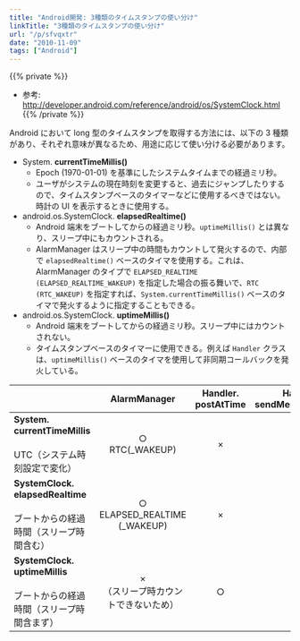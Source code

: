 ```yaml
---
title: "Android開発: 3種類のタイムスタンプの使い分け"
linkTitle: "3種類のタイムスタンプの使い分け"
url: "/p/sfvqxtr"
date: "2010-11-09"
tags: ["Android"]
---
```


{{% private %}}
- 参考: http://developer.android.com/reference/android/os/SystemClock.html
{{% /private %}}

Android において long 型のタイムスタンプを取得する方法には、以下の 3 種類があり、それぞれ意味が異なるため、用途に応じて使い分ける必要があります。

- System. __currentTimeMillis()__
    - Epoch (1970-01-01) を基準にしたシステムタイムまでの経過ミリ秒。
    - ユーザがシステムの現在時刻を変更すると、過去にジャンプしたりするので、タイムスタンプベースのタイマーなどに使用するべきではない。時計の UI を表示するときに使用する。
- android.os.SystemClock. __elapsedRealtime()__
    - Android 端末をブートしてからの経過ミリ秒。`uptimeMillis()` とは異なり、スリープ中にもカウントされる。
    - AlarmManager はスリープ中の時間もカウントして発火するので、内部で `elapsedRealtime()` ベースのタイマを使用する。これは、AlarmManager のタイプで `ELAPSED_REALTIME (ELAPSED_REALTIME_WAKEUP)` を指定した場合の振る舞いで、`RTC (RTC_WAKEUP)` を指定すれば、`System.currentTimeMillis()` ベースのタイマで発火するように指定することもできる。
- android.os.SystemClock. __uptimeMillis()__
    - Android 端末をブートしてからの経過ミリ秒。スリープ中にはカウントされない。
    - タイムスタンプベースのタイマーに使用できる。例えば `Handler` クラスは、`uptimeMillis()` ベースのタイマを使用して非同期コールバックを発火している。

| | AlarmManager | Handler.<br>postAtTime | Handler.<br>sendMessageAtTime |
| ---- | :--: | :--: | :--: |
| <b>System.<wbr>currentTimeMillis</b><br><br>UTC<wbr>（システム時刻設定で変化） | ○<br>RTC<wbr>(_WAKEUP) | × | × |
| <b>SystemClock.<wbr>elapsedRealtime</b><br><br>ブートからの経過時間<wbr>（スリープ時間含む） | ○<br>ELAPSED_REALTIME<wbr>(_WAKEUP) | × | × |
| <b>SystemClock.<wbr>uptimeMillis</b><br><br>ブートからの経過時間<wbr>（スリープ時間含まず） | ×<br>（スリープ時カウントできないため） | ○ | ○ |

